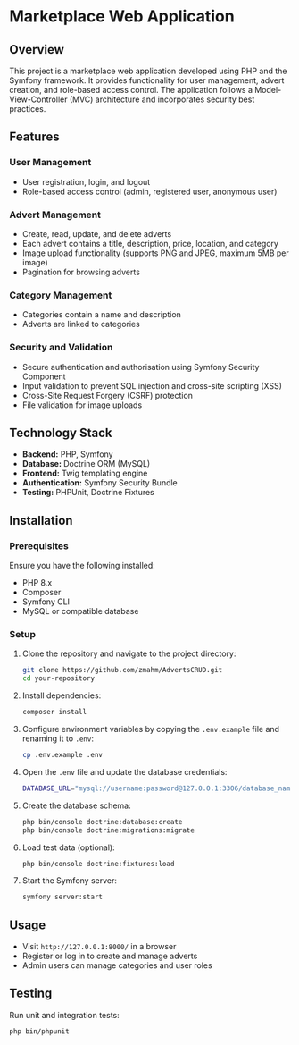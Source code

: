# Marketplace Web Application

## Overview

This project is a marketplace web application developed using PHP and the Symfony framework. It provides functionality for user management, advert creation, and role-based access control. The application follows a Model-View-Controller (MVC) architecture and incorporates security best practices.

## Features

### User Management
- User registration, login, and logout
- Role-based access control (admin, registered user, anonymous user)

### Advert Management
- Create, read, update, and delete adverts
- Each advert contains a title, description, price, location, and category
- Image upload functionality (supports PNG and JPEG, maximum 5MB per image)
- Pagination for browsing adverts

### Category Management
- Categories contain a name and description
- Adverts are linked to categories

### Security and Validation
- Secure authentication and authorisation using Symfony Security Component
- Input validation to prevent SQL injection and cross-site scripting (XSS)
- Cross-Site Request Forgery (CSRF) protection
- File validation for image uploads

## Technology Stack

- **Backend:** PHP, Symfony
- **Database:** Doctrine ORM (MySQL)
- **Frontend:** Twig templating engine
- **Authentication:** Symfony Security Bundle
- **Testing:** PHPUnit, Doctrine Fixtures

## Installation

### Prerequisites
Ensure you have the following installed:
- PHP 8.x
- Composer
- Symfony CLI
- MySQL or compatible database

### Setup

1. Clone the repository and navigate to the project directory:  
   ```sh 
   git clone https://github.com/zmahm/AdvertsCRUD.git
   cd your-repository
   ```  

2. Install dependencies:  
   ```sh
   composer install
   ```  

3. Configure environment variables by copying the `.env.example` file and renaming it to `.env`:  
   ```sh  
   cp .env.example .env  
   ```

4. Open the `.env` file and update the database credentials:  
   ```sh
   DATABASE_URL="mysql://username:password@127.0.0.1:3306/database_name"
   ```  

5. Create the database schema:  
   ```sh  
   php bin/console doctrine:database:create  
   php bin/console doctrine:migrations:migrate
   ```  

6. Load test data (optional):  
   ```sh
   php bin/console doctrine:fixtures:load
   ```  

7. Start the Symfony server:  
   ```sh  
   symfony server:start
   ```  

## Usage

- Visit `http://127.0.0.1:8000/` in a browser
- Register or log in to create and manage adverts
- Admin users can manage categories and user roles

## Testing

Run unit and integration tests:  
```sh  
php bin/phpunit
```  

